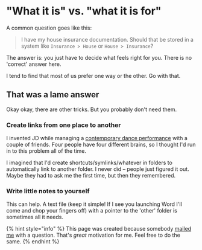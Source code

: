 # "What it is" vs. "what it is for"

A common question goes like this:

> I have my house insurance documentation. Should that be stored in a system like `Insurance > House` or `House > Insurance`?

The answer is: you just have to decide what feels right for you. There is no 'correct' answer here.

I tend to find that most of us prefer one way or the other. Go with that.

## That was a lame answer

Okay okay, there are other tricks. But you probably don't need them.

### Create links from one place to another

I invented JD while managing a [contemporary dance performance](https://duckduckgo.com/?q=suite+synergy+graeme+murphy) with a couple of friends. Four people have four different brains, so I thought I'd run in to this problem all of the time.

I imagined that I'd create shortcuts/symlinks/whatever in folders to automatically link to another folder. I never did – people just figured it out. Maybe they had to ask me the first time, but then they remembered.

### Write little notes to yourself

This can help. A text file \(keep it simple! If I see you launching Word I'll come and chop your fingers off\) with a pointer to the 'other' folder is sometimes all it needs.

{% hint style="info" %}
This page was created because somebody [mailed me](mailto:hello@johnnydecimal.com) with a question. That's _great_ motivation for me. Feel free to do the same.
{% endhint %}



